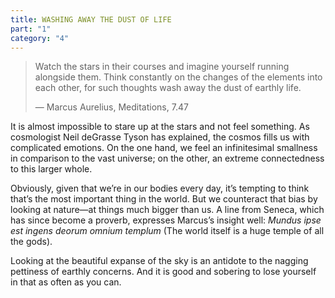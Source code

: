 ```yaml
---
title: WASHING AWAY THE DUST OF LIFE
part: "1"
category: "4"
---
```


> Watch the stars in their courses and imagine yourself running alongside them. Think constantly on the changes of the elements into each other, for such thoughts wash away the dust of earthly life.
>
> — Marcus Aurelius, Meditations, 7.47

It is almost impossible to stare up at the stars and not feel something. As cosmologist Neil deGrasse Tyson has explained, the cosmos fills us with complicated emotions. On the one hand, we feel an infinitesimal smallness in comparison to the vast universe; on the other, an extreme connectedness to this larger whole.

Obviously, given that we’re in our bodies every day, it’s tempting to think that’s the most important thing in the world. But we counteract that bias by looking at nature—at things much bigger than us. A line from Seneca, which has since become a proverb, expresses Marcus’s insight well: _Mundus ipse est ingens deorum omnium templum_ (The world itself is a huge temple of all the gods).

Looking at the beautiful expanse of the sky is an antidote to the nagging pettiness of earthly concerns. And it is good and sobering to lose yourself in that as often as you can.
